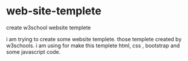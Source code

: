 # web-site-templete
create w3school website templete

i am trying to create some website templete. those templete created by w3schools.
i am using for make this templete html, css , bootstrap and some javascript code.
